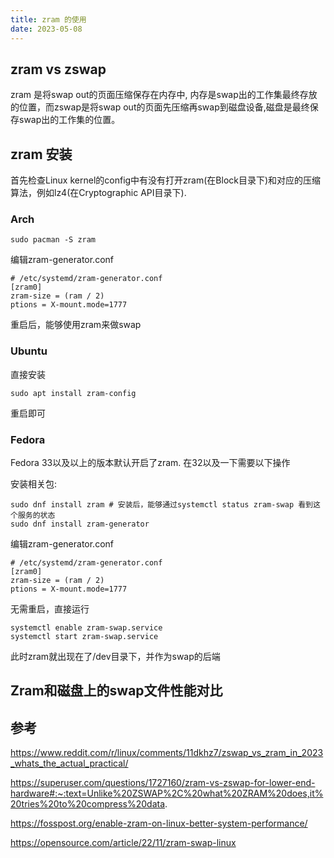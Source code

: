 ```yaml
---
title: zram 的使用
date: 2023-05-08
---
```


## zram vs zswap

zram 是将swap out的页面压缩保存在内存中, 内存是swap出的工作集最终存放的位置，而zswap是将swap out的页面先压缩再swap到磁盘设备,磁盘是最终保存swap出的工作集的位置。

## zram 安装

首先检查Linux kernel的config中有没有打开zram(在Block目录下)和对应的压缩算法，例如lz4(在Cryptographic API目录下).

### Arch

```
sudo pacman -S zram
```

编辑zram-generator.conf

```
# /etc/systemd/zram-generator.conf
[zram0]
zram-size = (ram / 2)
ptions = X-mount.mode=1777
```

重启后，能够使用zram来做swap

### Ubuntu

直接安装
```
sudo apt install zram-config
```

重启即可

### Fedora

Fedora 33以及以上的版本默认开启了zram. 在32以及一下需要以下操作

安装相关包:
```
sudo dnf install zram # 安装后，能够通过systemctl status zram-swap 看到这个服务的状态
sudo dnf install zram-generator
```

编辑zram-generator.conf

```
# /etc/systemd/zram-generator.conf
[zram0]
zram-size = (ram / 2)
ptions = X-mount.mode=1777
```

无需重启，直接运行

```
systemctl enable zram-swap.service
systemctl start zram-swap.service
```

此时zram就出现在了/dev目录下，并作为swap的后端

## Zram和磁盘上的swap文件性能对比

## 参考

https://www.reddit.com/r/linux/comments/11dkhz7/zswap_vs_zram_in_2023_whats_the_actual_practical/

https://superuser.com/questions/1727160/zram-vs-zswap-for-lower-end-hardware#:~:text=Unlike%20ZSWAP%2C%20what%20ZRAM%20does,it%20tries%20to%20compress%20data.

https://fosspost.org/enable-zram-on-linux-better-system-performance/

https://opensource.com/article/22/11/zram-swap-linux
